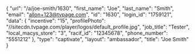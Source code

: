 {
    "url": "\/a\/joe-smith\/1630",
    "first_name": "Joe",
    "last_name": "Smith",
    "email": "allon+123@tvpage.com",
    "id": "1630",
    "login_id": "1759121",
    "data": {
        "incentive": "15",
        "profilePhoto": "\/\/sitecdn.tvpage.com\/player\/logos\/default_profile.jpg",
        "job_title": "Tester",
        "local_macys_store": "3",
        "racif_id": "12345678",
        "phone_number": "5551212"
    },
    "type": "captivate",
    "layout": "ambassador",
    "title": "Joe Smith"
}